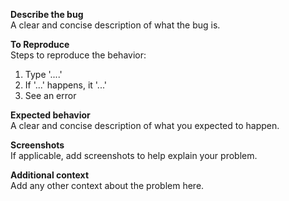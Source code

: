 
**Describe the bug** <br>
A clear and concise description of what the bug is.

**To Reproduce** <br>
Steps to reproduce the behavior:
1. Type '....'
2.  If '...' happens, it '...'
3. See an error

**Expected behavior** <br>
A clear and concise description of what you expected to happen.

**Screenshots** <br>
If applicable, add screenshots to help explain your problem.




**Additional context** <br>
Add any other context about the problem here.
